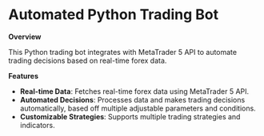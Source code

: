 # Automated Python Trading Bot

**Overview**

This Python trading bot integrates with MetaTrader 5 API to automate trading decisions based on real-time forex data.

**Features**

- **Real-time Data**: Fetches real-time forex data using MetaTrader 5 API.
- **Automated Decisions**: Processes data and makes trading decisions automatically, based off multiple adjustable parameters and conditions.
- **Customizable Strategies**: Supports multiple trading strategies and indicators.
